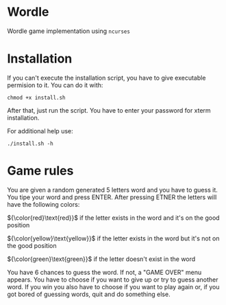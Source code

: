 # Wordle
Wordle game implementation using `ncurses`
# Installation
If you can't execute the installation script, you have to give executable permision to it. You can do it with:

    chmod +x install.sh

After that, just run the script. You have to enter your password for xterm installation.

For additional help use:

    ./install.sh -h
# Game rules
You are given a random generated 5 letters word and you have to guess it. You tipe your word and press ENTER. After pressing ETNER the letters will have the following
colors:

${\color{red}\text{red}}$ if the letter exists in the word and it's on the good position

${\color{yellow}\text{yellow}}$ if the letter exists in the word but it's not on the good position

${\color{green}\text{green}}$ if the letter doesn't exist in the word

You have 6 chances to guess the word. If not, a "GAME OVER" menu appears. You have to choose if you want to give up or try to guess another word.
If you win you also have to choose if you want to play again or, if you got bored of guessing words, quit and do something else.
